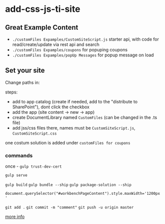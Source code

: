 # add-css-js-ti-site

## Great Example Content
* `./customFiles Expamples/CustomSiteScript.js` starter api, with code for read/create/update via rest api and search
* `./customFiles Expamples/coupons` for popuping coupons
* `./customFiles Expamples/popUp Messages` for popup message on load


## Set your site
Change paths in:

steps:
* add to app catalog (create if needed, add to the "distribute to SharePoint"), dont click the checkbox
* add the app (site content -> new -> app)
* create DocumentLibrary named `CustomFiles` (can be changed in the .ts file)
* add jss/css files there, names must be `CustomSiteScript.js`, `CustomSiteScript.css`

one costum solution is added under `customFiles for coupons`



### commands
once - `gulp trust-dev-cert`


`gulp serve`


`gulp build`
`gulp bundle --ship`
`gulp package-solution --ship`


`document.querySelector("#workbenchPageContent").style.maxWidth='1200px'`



`git add .`
`git commit -m "comment"`
`git push -u origin master`




[more info](https://sharepoint.stackexchange.com/questions/277352/what-is-the-best-practice-for-getting-js-and-css-files-into-a-sharepoint-modern)

